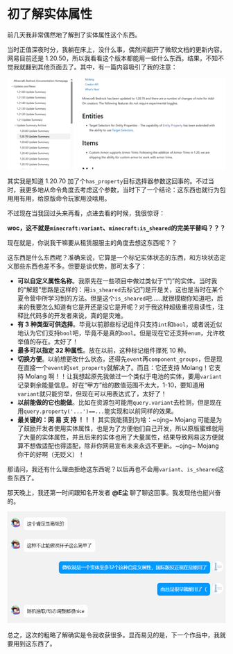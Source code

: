 # 初了解实体属性

前几天我非常偶然地了解到了实体属性这个东西。

当时正值深夜时分，我躺在床上，没什么事，偶然间翻开了微软文档的更新内容。网易目前还是 1.20.50，所以我看看这个版本都能用一些什么东西。结果，不知不觉我就翻到其他页面去了。其中，有一篇内容吸引了我的注意：

![1](./img/2025-03-22/1.png)

其实我是知道 1.20.70 加了个`has_property`目标选择器参数这回事的。不过当时，我更多地从命令角度去考虑这个参数，当时下了一个结论：这东西也就行为包用用有用，给原版命令玩家用没啥用。

不过现在当我回过头来再看，点进去看的时候，我很惊讶：

**woc，这不就是`minecraft:variant`、`minecraft:is_sheared`的完美平替吗？？？**

现在就是，你说我干嘛要从租赁服服主的角度去想这东西呢？？

这东西是什么东西呢？准确来说，它算是一个标记实体状态的东西，和方块状态定义那些东西也差不多。但要是谈优势，那可太多了：

- **可以自定义属性名称**。我原先在一些项目中做过类似于“门”的实体。当时我的“解题”思路是这样的：用`is_sheared`去标记门是开是关，这也是当时在某个夏令营中所学习到的方法。但是这个`is_sheared`吧……就很模糊你知道吧，后来的我要怎么知道有它是开还是没它是开呢？对于我这种超级重视易读性，注释比代码多的开发者来说，真的是灾难。
- **有 3 种类型可供选择**。毕竟以前那些标记组件只支持`int`和`bool`，或者说近似地认为它们支持`bool`吧，毕竟不是真的`bool`。但是现在它还支持`enum`，允许枚举值的存在。太好了！
- **最多可以指定 32 种属性**。放在以前，这种标记组件撑死 10 种。
- **切换方便**。以前想更改什么状态，还得先`event`再`component_groups`，但是现在直接一个`event`的`set_property`就解决了。而且：它还支持 Molang！它支持 Molang 啊！！让我想起原先我做过一个类似于电池的实体，要用`variant`记录剩余能量信息。好在“甲方”给的数值范围不太大，1-10，要知道用`variant`就只能穷举，但现在可以用表达式了，太好了！
- **以前能做的它也能做**。比如在资源包可能用`query.variant`去检测，但是现在用`query.property('...')==...`能实现和以前同样的效果。
- **最关键的：网 易 支 持 ！！！** 其实我能猜到为啥：~ojng~ Mojang 可能是为了鼓励开发者使用实体属性，也是为了方便他们自己开发，所以原版蜜蜂就用了大量的实体属性，并且后来的实体也用了大量属性，结果导致网易这方便就算不想做适配也得适配，除非你网易宣布未来永远不更新。~ojng~ Mojang 你干的好啊（无贬义）！

那请问，我还有什么理由拒绝这东西呢？以后再也不会用`variant`、`is_sheared`这些东西了。

那天晚上，我还第一时间跟知名开发者 **@E尘** 聊了聊这回事。我发现他也挺兴奋的。

![2](./img/2025-03-22/2.png)

总之，这次的粗略了解确实是令我收获很多。显而易见的是，下一个作品中，我就要用到这东西了。
